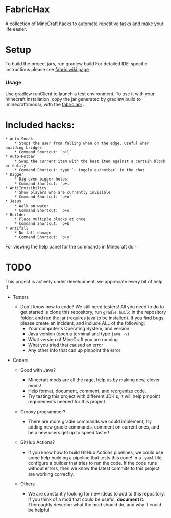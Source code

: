 
# FabricHax
A collection of MineCraft hacks to automate repetitive tasks and make your life easier.

# Setup
To build the project jars, run gradlew build
For detailed IDE-specific instructions please see  [fabric wiki page](https://fabricmc.net/wiki/tutorial:setup) .

### Usage
Use gradlew runClient to launch a test environment.
To use it with your minecraft installation, copy the jar generated by gradlew build to .minecraft/mods/, with the  [fabric api](https://www.curseforge.com/minecraft/mc-mods/fabric-api) .

# Included hacks:
	* Auto-Sneak
		* Stops the user from falling when on the edge. Useful when building bridges
		* Command Shortcut: `p+l`
	* Auto-Hotbar
		* Swap the current item with the best item against a certain block or entity
		* Command Shortcut: type `~ toggle authotbar` in the chat
	* Digger
		* Dig even bigger holes!
		* Command Shortcut: `p+i`
	* AntiInvisibility
		* Show players who are currently invisible
		* Command Shortcut: `p+u`
	* Jesus
		* Walk on water
		* Command Shortcut: `p+o`	
	* Builder
		* Place multiple blocks at once
		* Command Shortcut: `p+b`
	* Antifall
		* No fall damage
		* Command Shortcut: `p+y`

For viewing the help panel for the commands in Minecraft do `~` 


# TODO
This project is actively under development, we appreciate every bit of help :)

* Testers 
	* Don't know how to code? We still need testers! All you need to do to get started is clone this repository, run `gradle build` in the repository folder, and run the jar (requires java to be installed). If you find bugs, please create an incident, and include ALL of the following:
		* Your computer's Operating System, and version
		* Java version (open a terminal and type `java -v`)
		* What version of MineCraft you are running
		* What you tried that caused an error
		* Any other info that can up pinpoint the error

* Coders
	* Good with Java?
		* Minecraft mods are all the rage, help us by making new, clever mods!
		* Help format, document, comment, and reorganize code.
		* Try testing this project with different JDK's, it will help pinpoint requirements needed for this project. 
	* Groovy programmer?
		* There are more gradle commands we could implement, try adding new gradle commands, comment on current ones, and help new users get up to speed faster!
	* GitHub Actions?
		* If you know how to build GitHub Actions pipelines, we could use some help building a pipeline that tests this code! In a `.yaml` file, configure a builder that tries to run the code. If the code runs without errors, then we know the latest commits to this project are working correctly.

	* Others
		* We are constantly looking for new ideas to add to this repository. If you think of a mod that could be useful, **document it**. Thoroughly describe what the mod should do, and why it could be helpful. 
